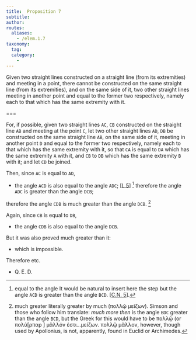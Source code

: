 ```yaml
---
title:  Proposition 7
subtitle:
author:
routes:
  aliases:
    - /elem.1.7
taxonomy:
  tag:
  category:
    -
---
```


Given two straight lines constructed on a straight line (from its extremities) and meeting in a point, there cannot be constructed on the same straight line (from its extremities), and on the same side of it, two other straight lines meeting in another point and equal to the former two respectively, namely each to that which has the same extremity with it.


===


For, if possible, given two straight lines `AC`, `CB` constructed on the straight line `AB` and meeting at the point `C`, let two other straight lines `AD`, `DB` be constructed on the same straight line `AB`, on the same side of it, meeting in another point `D` and equal to the former two respectively, namely each to that which has the same extremity with it, so that `CA` is equal to `DA` which has the same extremity `A` with it, and <pb n="259"/>`CB` to `DB` which has the same extremity `B` with it; and let `CD` be joined.

Then, since `AC` is equal to `AD`, 

- the angle `ACD` is also equal to the angle `ADC`; [<a href="/elem.1.5">I. 5</a>] [^2] therefore the angle `ADC` is greater than the angle `DCB`;

 therefore the angle `CDB` is much greater than the angle `DCB`. [^3]

Again, since `CB` is equal to `DB`, 

- the angle `CDB` is also equal to the angle `DCB`.

But it was also proved much greater than it: 

- which is impossible.

Therefore etc.

- Q. E. D.

[^1]: enunciation note
    In an English translation of the enunciation of this proposition it is absolutely necessary, in order to make it intelligible, to insert some words which are not in the Greek. The reason is partly that the Greek enunciation is itself very elliptical, and partly that some words used in it conveyed more meaning than the corresponding words in English do. Particularly is this the case with <foreign lang="greek">οὐ συσταθήσονται ἐπί</foreign> <quote>there shall not be constructed upon,</quote> since <foreign lang="greek">συνίστασθαι</foreign> is the regular word for constructing a <em>triangle</em> in particular. Thus a Greek would easily understahd <foreign lang="greek">συσταθήσονται ἐπί</foreign> as meaning the construction of two lines <em>forming a triangle on</em> a given straight line as base; whereas to <quote>construct two straight lines on a straight line</quote> is not in English sufficiently definite unless we explain that they are drawn from the <em>ends</em> of the straight line to <em>meet</em> at a point. I have had the less hesitation in putting in the words <quote>from its extremities</quote> because they are actually used by Euclid in the somewhat similar enunciation of <a href="/elem.1.21">I. 21</a>.
    How impossible a literal translation into English is, if it is to convey the meaning of the enunciation intelligibly, will be clear from the following attempt to render literally: <quote>On the same straight line there shall not be constructed two other straight lines equal, each to each, to the same two straight lines, (terminating) at different points on the same side, having the same extremities as the original straight lines</quote> (<foreign lang="greek">ἐπὶ τῆς αὐτῆς εὐθείας δύο ταῖς αὐταῖς εὐθείαις ἄλλαι δύο εὐθεῖαι ἴσαι ἑκατὲρα ἑκατέρα οὐ συσταθήσονται πρὸς ἄλλῳ καἰ ἄλλῳ σημείῳ ἐπἰ τὰ αὐτὰ μέρη τὰ αὐτὰ πέρατα ἔχουσαι ταῖς ἐξ ἀρχῆς εὐθείαις</foreign>).
    The reason why Euclid allowed himself to use, in this enunciation, language apparently so obscure is no doubt that the phraseology was traditional and therefore, vague as it was, had a conventional meaning which the contemporary geometer well understood. This is proved, I think, by the occurrence in Aristotle (<xref n="Aristot. Meteo. 376a.2" from="ROOT" to="DITTO"><title>Meteorologica</title> III. 5, 376 a 2 sqq.</xref>) of the very same, evidently technical, expressions. Aristotle is there alluding to the theorem given by Eutocius from Apollonius' <title>Plane Loci</title> to the effect that, if `H`, `K` be two fixed points and `M` such a variable point that the ratio of `MH` to `MK` is a given ratio (not one of equality), the locus of `M` is a circle. (For an account of this theorem see note on <a href="/elem.6.3">VI. 3</a> below.) Now Aristotle says <quote>The lines drawn up from `H`, `K` in this ratio cannot be constructed to two different points of the semicircle `A`</quote> (<foreign lang="greek">αἰ οὖν ἀπὸ τῶν ΗΚ ἀναγόμεναι γραμμαὶ ἐν τούτῳ τῷ λόγῳ οὐ συσταθήσουται τοῦ ἐφ̓ ᾦ Α ἡμικυκλίου πρὸς ἄλλο καὶ ἄλλο σημεῖον</foreign>).
    If a paraphrase is allowed instead of a translation adhering as closely as possible to the original, Simson's is the best that could be found, since the fact that the straight lines form <em>triangles</em> on the same base is really conveyed in the Greek. Simson's enunciation is, <title>Upon the same base</title>, <em>and on the same side of it</em>, <em>there cannot be two triangles that have their sides which are terminated in one extremity of the base equal to one another</em>, <em>and likewise those which are terminated at the other extremity</em>. Th. Taylor (the translator of Proclus) attacks Simson's alteration as <quote>indiscreet</quote> and as detracting from the beauty and accuracy of Euclid's enunciation which are enlarged upon by Proclus in his commentary. Yet, when Taylor says <quote>Whatever difficulty learners may find in conceiving this proposition abstractedly is easily removed by its exposition in the figure,</quote> he really gives his case away. The fact is that Taylor, always enthusiastic over his author, was nettled by Simson's slighting remarks on Proclus' comments on the proposition. Simson had said, with reference to Proclus' explanation of the bearing of the second part of <a href="/elem.1.5">I. 5</a> on <a href="/elem.1.7">I. 7</a>, that it was not <quote>worth while <pb n="260"/>to relate his trifles at full length,</quote> to which Taylor retorts <quote>But Mr Simson was no philosopher; and therefore the greatest part of these Commentaries must be considered by him as trifles, from the want of a philosophic genius to comprehend their meaning, and a taste superior to that of a <em>mere mathematician</em>, to discover their beauty and elegance.</quote>

[^2]: equal to the angle
It would be natural to insert here the step <quote>but the angle `ACD` is greater than the angle `BCD`. [<a href="/elem.1.c.n.5">C.N. 5</a>].</quote>

[^3]: much greater
    literally <quote>greater by much</quote> (<foreign lang="greek">πολλῷ μεἰζων</foreign>). Simson and those who follow him translate: <quote><em>much more then</em> is the angle `BDC` greater than the angle `BCD`,</quote> but the Greek for this would have to be <foreign lang="greek">πολλῷ</foreign> (or <foreign lang="greek">πολὺ[ρπαρ  ] μᾶλλόν ἐστι...μείζων. πολλῷ μᾶλλον</foreign>, however, though used by Apollonius, is not, apparently, found in Euclid or Archimedes.

